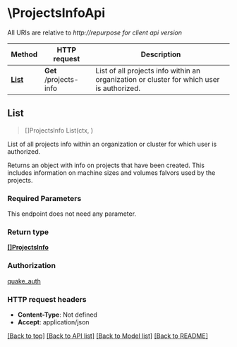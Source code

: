 # \ProjectsInfoApi

All URIs are relative to *http://repurpose for client api version*

Method | HTTP request | Description
------------- | ------------- | -------------
[**List**](ProjectsInfoApi.md#List) | **Get** /projects-info | List of all projects info within an organization or cluster for which user is authorized.



## List

> []ProjectsInfo List(ctx, )

List of all projects info within an organization or cluster for which user is authorized.

Returns an object with info on projects that have been created. This includes information on machine sizes and volumes falvors used by the projects.

### Required Parameters

This endpoint does not need any parameter.

### Return type

[**[]ProjectsInfo**](ProjectsInfo.md)

### Authorization

[quake_auth](../README.md#quake_auth)

### HTTP request headers

- **Content-Type**: Not defined
- **Accept**: application/json

[[Back to top]](#) [[Back to API list]](../README.md#documentation-for-api-endpoints)
[[Back to Model list]](../README.md#documentation-for-models)
[[Back to README]](../README.md)

